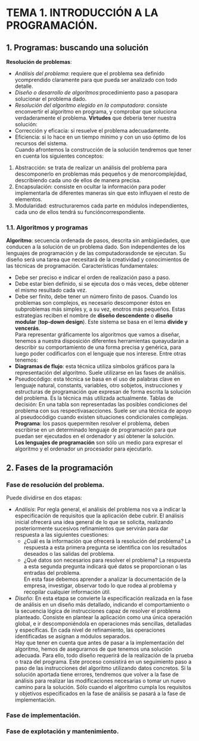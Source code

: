 # TEMA 1. INTRODUCCIÓN A LA PROGRAMACIÓN.
## 1. Programas: buscando una solución
**Resolución de problemas**:
* *Análisis del problema*: requiere que el problema sea definido ycomprendido claramente para que pueda ser analizado con todo detalle.
* *Diseño o desarrollo de algoritmos*:procedimiento paso a pasopara solucionar el problema dado.
* *Resolución del algoritmo elegido en la computadora*: consiste enconvertir el algoritmo en programa, y comprobar que soluciona verdaderamente el problema.
**Virtudes** que debería tener nuestra solución:
* Corrección y eficacia: si resuelve el problema adecuadamente.
* Eficiencia: si lo hace en un tiempo mínimo y con un uso óptimo de los recursos del sistema.  
Cuando afrontemos la construcción de la solución tendremos que tener en cuenta los siguientes conceptos:
1. Abstracción: se trata de realizar un análisis del problema para descomponerlo en problemas más pequeños y de menorcomplejidad, describiendo cada uno de ellos de manera precisa.
2. Encapsulación: consiste en ocultar la información para poder implementarla de diferentes maneras sin que esto influyaen el resto de elementos.
3. Modularidad: estructuraremos cada parte en módulos independientes, cada uno de ellos tendrá su funcióncorrespondiente.
### 1.1. Algoritmos y programas
**Algoritmo**: secuencia ordenada de pasos, descrita sin ambigüedades, que conducen a la solución de un problema dado. Son independientes de los lenguajes de programación y de las computadorasdonde se ejecutan. Su diseño será una tarea que necesitará de la creatividad y conocimientos de las técnicas de programación. Características fundamentales:
* Debe ser preciso e indicar el orden de realización paso a paso.
* Debe estar bien definido, si se ejecuta dos o más veces, debe obtener el mismo resultado cada vez.
* Debe ser finito, debe tener un número finito de pasos.
Cuando los problemas son complejos, es necesario descomponer éstos en subproblemas más simples y, a su vez, enotros más pequeños. Estas estrategias reciben el nombre de **diseño descendente** o **diseño modular** (**top-down design**). Este sistema se basa en el lema **divide y vencerás**.  
Para representar gráficamente los algoritmos que vamos a diseñar, tenemos a nuestra disposición diferentes herramientas queayudarán a describir su comportamiento de una forma precisa y genérica, para luego poder codificarlos con el lenguaje que nos interese. Entre otras tenemos:
* **Diagramas de flujo**: esta técnica utiliza símbolos gráficos para la representación del algoritmo. Suele utilizarse en las fases de análisis.
* Pseudocódigo: esta técnica se basa en el uso de palabras clave en lenguaje natural, constants, variables, otro sobjetos, instrucciones y estructuras de programación que expresan de forma escrita la solución del problema. Es la técnica más utilizada actualmente.
Tablas de decisión: En una tabla son representadas las posibles condiciones del problema con sus respectivasacciones. Suele ser una técnica de apoyo al pseudocódigo cuando existen situaciones condicionales complejas.
**Programa**: los pasos quepermiten resolver el problema, deben escribirse en un determinado lenguaje de programación para que puedan ser ejecutados en el ordenador y así obtener la solución.  
**Los lenguajes de programación** son sólo un medio para expresar el algoritmo y el ordenador un procesador para ejecutarlo.  

## 2. Fases de la programación
### Fase de resolución del problema.
Puede dividirse en dos etapas:
* *Análisis*: Por regla general, el análisis del problema nos va a indicar la especificación de requisitos que la aplicación debe cubrir. El análisis inicial ofrecerá una idea general de lo que se solicita, realizando posteriormente sucesivos refinamientos que servirán para dar respuesta a las siguientes cuestiones:
  * ¿Cuál es la información que ofrecerá la resolución del problema? La respuesta a esta primera pregunta se identifica con los resultados deseados o las salidas del problema.
  * ¿Qué datos son necesarios para resolver el problema? La respuesta a esta segunda pregunta indicará qué datos se proporcionan o las entradas del problema.  
En esta fase debemos aprender a analizar la documentación de la empresa, investigar, observar todo lo que rodea al problema y recopilar cualquier información útil.
* *Diseño*: En esta etapa se convierte la especificación realizada en la fase de análisis en un diseño más detallado, indicando el comportamiento o la secuencia lógica de instrucciones capaz de resolver el problema planteado.
Consiste en plantear la aplicación como una única operación global, e ir descomponiéndola en operaciones más sencillas, detalladas y específicas. En cada nivel de refinamiento, las operaciones identificadas se asignan a módulos separados.  
Hay que tener en cuenta que antes de pasar a la implementación del algoritmo, hemos de asegurarnos de que tenemos una solución adecuada. Para ello, todo diseño requerirá de la realización de la prueba o traza del programa. Este proceso consistirá en un seguimiento paso a paso de las instrucciones del algoritmo utilizando datos concretos. Si la solución aportada tiene errores, tendremos que volver a la fase de análisis para realizar las modificaciones necesarias o tomar un nuevo camino para la solución. Sólo cuando el algoritmo cumpla los requisitos y objetivos especificados en la fase de análisis se pasará a la fase de implementación.
### Fase de implementación.
### Fase de explotación y mantenimiento.
